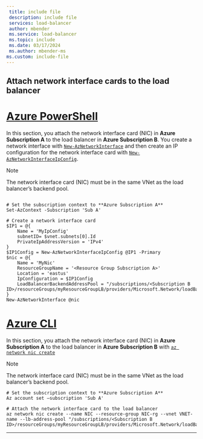```yaml
---
 title: include file
 description: include file
 services: load-balancer
 author: mbender
 ms.service: load-balancer
 ms.topic: include
 ms.date: 03/17/2024
 ms.author: mbender-ms
ms.custom: include-file
---
```



## Attach network interface cards to the load balancer

# [Azure PowerShell](#tab/azurepowershell)
In this section, you attach the network interface card (NIC) in **Azure Subscription A** to the load balancer in **Azure Subscription B**. You create a network interface with [`New-AzNetworkInterface`](/powershell/module/az.network/new-aznetworkinterface) and then create an IP configuration for the network interface card with [`New-AzNetworkInterfaceIpConfig`](/powershell/module/az.network/new-aznetworkinterfaceipconfig).

> [!NOTE]
> The network interface card (NIC) must be in the same VNet as the load balancer’s backend pool.

```azurepowershell

# Set the subscription context to **Azure Subscription A**
Set-AzContext -Subscription 'Sub A' 

# Create a network interface card
$IP1 = @{
    Name = 'MyIpConfig'
    subnetID= $vnet.subnets[0].Id
    PrivateIpAddressVersion = 'IPv4'
}
$IP1Config = New-AzNetworkInterfaceIpConfig @IP1 -Primary
$nic = @{
    Name = 'MyNic'
    ResourceGroupName = '<Resource Group Subscription A>'
    Location = 'eastus'
    IpConfiguration = $IP1Config
    LoadBalancerBackendAddressPool = "/subscriptions/<Subscription B ID>/resourceGroups/myResourceGroupLB/providers/Microsoft.Network/loadBalancers/myLoadBalancer/backendAddressPools/BackendPool1"
}
New-AzNetworkInterface @nic
```

# [Azure CLI](#tab/azurecli)

In this section, you attach the network interface card (NIC) in **Azure Subscription A** to the load balancer in **Azure Subscription B** with [`az network nic create`](/cli/azure/network/nic#az-network-nic-create)

> [!NOTE]
> The network interface card (NIC) must be in the same VNet as the load balancer’s backend pool.

```azurecli
# Set the subscription context to **Azure Subscription A**
Az account set –subscription 'Sub A'

# Attach the network interface card to the load balancer
az network nic create --name NIC --resource-group NIC-rg --vnet VNET-name --lb-address-pool "/subscriptions/<Subscription B ID>/resourceGroups/myResourceGroupLB/providers/Microsoft.Network/loadBalancers/myLoadBalancer/backendAddressPools/BackendPool1"
```
---

